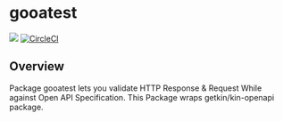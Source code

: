 # gooatest

<img src="https://img.shields.io/badge/go-v1.11-blue.svg"/> [![CircleCI](https://circleci.com/gh/po3rin/gooatest.svg?style=shield)](https://circleci.com/gh/po3rin/gooatest)

## Overview
Package gooatest lets you validate HTTP Response & Request While against Open API Specification. This Package wraps getkin/kin-openapi package.
